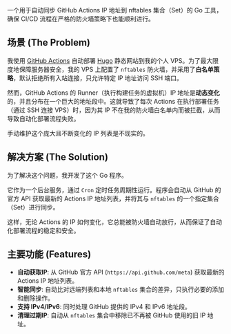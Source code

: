 一个用于自动同步 GitHub Actions IP 地址到 nftables 集合（Set）的 Go 工具，确保 CI/CD 流程在严格的防火墙策略下也能顺利进行。

## 场景 (The Problem)

我使用 [GitHub Actions](https://github.com/features/actions) 自动部署 [Hugo](https://gohugo.io/) 静态网站到我的个人 VPS。为了最大限度地保障服务器安全，我的 VPS 上配置了 `nftables` 防火墙，并采用了**白名单策略**，默认拒绝所有入站连接，只允许特定 IP 地址访问 SSH 端口。

然而，GitHub Actions 的 Runner（执行构建任务的虚拟机）IP 地址是**动态变化**的，并且分布在一个巨大的地址段中。这就导致了每次 Actions 在执行部署任务（通过 SSH 连接 VPS）时，因为其 IP 不在我的防火墙白名单内而被拦截，从而导致自动化部署流程失败。

手动维护这个庞大且不断变化的 IP 列表是不现实的。

## 解决方案 (The Solution)

为了解决这个问题，我开发了这个 Go 程序。

它作为一个后台服务，通过 `Cron` 定时任务周期性运行。程序会自动从 GitHub 的官方 API 获取最新的 Actions IP 地址列表，并将其与 `nftables` 的一个指定集合（Set）进行同步。

这样，无论 Actions 的 IP 如何变化，它总能被防火墙自动放行，从而保证了自动化部署流程的稳定和安全。

## 主要功能 (Features)

*   **自动获取IP**: 从 GitHub 官方 API (`https://api.github.com/meta`) 获取最新的 Actions IP 地址列表。
*   **智能同步**: 自动比对远端列表和本地 `nftables` 集合的差异，只执行必要的添加和删除操作。
*   **支持 IPv4/IPv6**: 同时处理 GitHub 提供的 IPv4 和 IPv6 地址段。
*   **清理过期IP**: 自动从 `nftables` 集合中移除已不再被 GitHub 使用的旧 IP 地址。
